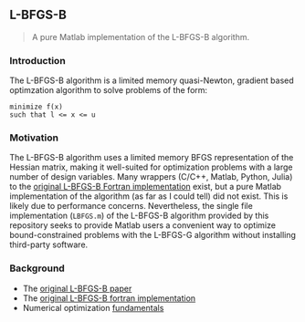 ## L-BFGS-B
> A pure Matlab implementation of the L-BFGS-B algorithm.

### Introduction
The L-BFGS-B algorithm is a limited memory quasi-Newton,
gradient based optimzation algorithm to solve problems
of the form:
```
minimize f(x)
such that l <= x <= u
```

### Motivation
The L-BFGS-B algorithm uses a limited memory BFGS
representation of the Hessian matrix, making it well-suited
for optimization problems with a large number of design
variables. Many wrappers (C/C++, Matlab, Python, Julia) to
the [original L-BFGS-B Fortran implementation][1] exist, but a
pure Matlab implementation of the algorithm (as far as I
could tell) did not exist. This is likely due to performance
concerns. Nevertheless, the single file implementation
(`LBFGS.m`) of the L-BFGS-B algorithm provided by this
repository seeks to provide Matlab users a convenient way to
optimize bound-constrained problems with the L-BFGS-G
algorithm without installing third-party software.

### Background
* The [original L-BFGS-B paper][0]
* The [original L-BFGS-B fortran implementation][1]
* Numerical optimization [fundamentals][2]

[0]:http://epubs.siam.org/doi/abs/10.1137/0916069
[1]:http://users.iems.northwestern.edu/~nocedal/lbfgsb.html
[2]:http://link.springer.com/book/10.1007%2F978-0-387-40065-5
[3]:https://en.wikipedia.org/wiki/Limited-memory_BFGS
